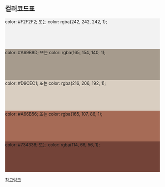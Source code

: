 ## 컬러코드표
 <div style="background-color: #F2F2F2; height: 100px;">color: #F2F2F2; 또는 color: rgba(242, 242, 242, 1);</div>
<div style="background-color: #A69B8D; height: 100px;">color: #A69B8D; 또는 color: rgba(165, 154, 140, 1);</div>
<div style="background-color: #D9CEC1; height: 100px;">color: #D9CEC1; 또는 color: rgba(216, 206, 192, 1);</div>
<div style="background-color: #A66B56; height: 100px;">color: #A66B56; 또는 color: rgba(165, 107, 86, 1);</div>
<div style="background-color: #734338; height: 100px;">color: #734338; 또는 color: rgba(114, 66, 56, 1);</div>

<a href="https://color.adobe.com/ko/trends/Architecture">참고링크</a>